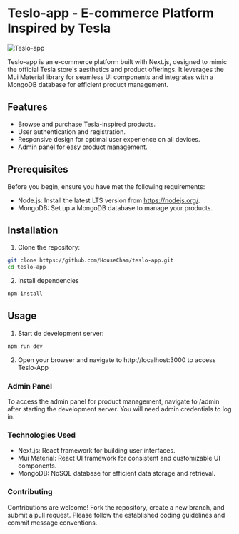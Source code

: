 # Teslo-app - E-commerce Platform Inspired by Tesla

![Teslo-app](/path/to/your/logo.png)

Teslo-app is an e-commerce platform built with Next.js, designed to mimic the official Tesla store's aesthetics and product offerings. It leverages the Mui Material library for seamless UI components and integrates with a MongoDB database for efficient product management.

## Features

- Browse and purchase Tesla-inspired products.
- User authentication and registration.
- Responsive design for optimal user experience on all devices.
- Admin panel for easy product management.

## Prerequisites

Before you begin, ensure you have met the following requirements:

- Node.js: Install the latest LTS version from https://nodejs.org/.
- MongoDB: Set up a MongoDB database to manage your products.

## Installation

1. Clone the repository:

```bash
git clone https://github.com/HouseCham/teslo-app.git
cd teslo-app
```

2. Install dependencies
```bash
npm install
```

## Usage

1. Start de development server:

```bash
npm run dev
```

2. Open your browser and navigate to http://localhost:3000 to access Teslo-App

### Admin Panel

To access the admin panel for product management, navigate to /admin after starting the development server. You will need admin credentials to log in.

### Technologies Used

* Next.js: React framework for building user interfaces.
* Mui Material: React UI framework for consistent and customizable UI components.
* MongoDB: NoSQL database for efficient data storage and retrieval.

### Contributing

Contributions are welcome! Fork the repository, create a new branch, and submit a pull request. Please follow the established coding guidelines and commit message conventions.